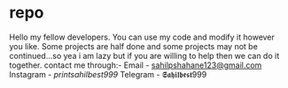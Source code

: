 # repo
Hello my fellow developers. You can use my code and modify it however you like.
Some projects are half done and some projects may not be continued...so yea i am lazy but if you are willing to help then we can do it together.
contact me through:- 
Email - sahilpshahane123@gmail.com 
Instagram - _printsahilbest999_ 
Telegram - 𝕾𝖆𝖍𝖎𝖑𝖇𝖊𝖘𝖙999
